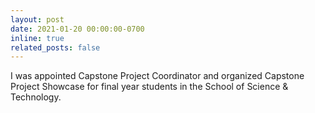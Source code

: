 ```yaml
---
layout: post
date: 2021-01-20 00:00:00-0700
inline: true
related_posts: false
---
```


I was appointed Capstone Project Coordinator and organized Capstone Project Showcase for final year students in the School of Science & Technology.
